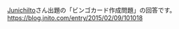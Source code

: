 [JunichiIto](https://github.com/JunichiIto)さん出題の「ビンゴカード作成問題」の回答です。
https://blog.jnito.com/entry/2015/02/09/101018